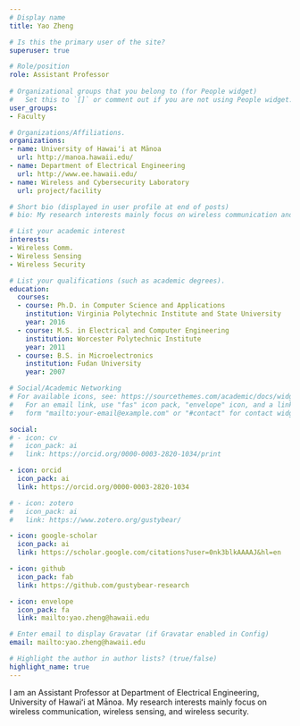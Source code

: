 ```yaml
---
# Display name
title: Yao Zheng

# Is this the primary user of the site?
superuser: true

# Role/position
role: Assistant Professor
  
# Organizational groups that you belong to (for People widget)
#   Set this to `[]` or comment out if you are not using People widget.
user_groups:
- Faculty

# Organizations/Affiliations.
organizations:
- name: University of Hawaiʻi at Mānoa
  url: http://manoa.hawaii.edu/
- name: Department of Electrical Engineering
  url: http://www.ee.hawaii.edu/
- name: Wireless and Cybersecurity Laboratory
  url: project/facility

# Short bio (displayed in user profile at end of posts)
# bio: My research interests mainly focus on wireless communication and cybersecurity.

# List your academic interest
interests:
- Wireless Comm.
- Wireless Sensing
- Wireless Security

# List your qualifications (such as academic degrees).
education:
  courses:
  - course: Ph.D. in Computer Science and Applications
    institution: Virginia Polytechnic Institute and State University
    year: 2016
  - course: M.S. in Electrical and Computer Engineering
    institution: Worcester Polytechnic Institute
    year: 2011
  - course: B.S. in Microelectronics
    institution: Fudan University
    year: 2007

# Social/Academic Networking
# For available icons, see: https://sourcethemes.com/academic/docs/widgets/#icons
#   For an email link, use "fas" icon pack, "envelope" icon, and a link in the
#   form "mailto:your-email@example.com" or "#contact" for contact widget.

social:
# - icon: cv
#   icon_pack: ai
#   link: https://orcid.org/0000-0003-2820-1034/print

- icon: orcid
  icon_pack: ai
  link: https://orcid.org/0000-0003-2820-1034

# - icon: zotero
#   icon_pack: ai
#   link: https://www.zotero.org/gustybear/

- icon: google-scholar
  icon_pack: ai
  link: https://scholar.google.com/citations?user=0nk3blkAAAAJ&hl=en

- icon: github
  icon_pack: fab
  link: https://github.com/gustybear-research

- icon: envelope
  icon_pack: fa
  link: mailto:yao.zheng@hawaii.edu

# Enter email to display Gravatar (if Gravatar enabled in Config)
email: mailto:yao.zheng@hawaii.edu

# Highlight the author in author lists? (true/false)
highlight_name: true
---
```


I am an Assistant Professor at Department of Electrical Engineering, University of Hawaiʻi at Mānoa. My research interests mainly focus on wireless communication, wireless sensing, and wireless security.
